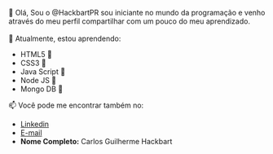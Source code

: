 👋 Olá, Sou o @HackbartPR sou iniciante no mundo da programação e venho através do meu perfil compartilhar com um pouco do meu aprendizado.
<br><br>
🌱 Atualmente, estou aprendendo:
<ul>
<li> HTML5 📗</li>
<li> CSS3 📗</li>
<li> Java Script 📗</li>
<li> Node JS 📗</li>
<li> Mongo DB 📗</li>
</ul>
📫 Você pode me encontrar também no:
<ul>
<li><a href="linkedin.com/in/carlos-guilherme-hackbart">Linkedin</a></li>
<li><a href="mailto:cgharckbart@gmail.com">E-mail</a></li>
  <li><b>Nome Completo:</b> Carlos Guilherme Hackbart</li>
</ul>


<!---
HackbartPR/HackbartPR is a ✨ special ✨ repository because its `README.md` (this file) appears on your GitHub profile.
You can click the Preview link to take a look at your changes.
--->
